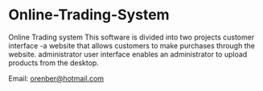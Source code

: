 # Online-Trading-System
Online Trading system This software is divided into two projects customer interface -a website that allows customers to make purchases through the website.  administrator user interface enables an administrator to upload products from the desktop.

   
Email: orenber@hotmail.com
